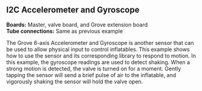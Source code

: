 ## I2C Accelerometer and Gyroscope
**Boards:** Master, valve board, and Grove extension board</br>
**Tube connections:** Same as previous example

The Grove 6-axis Accelerometer and Gyroscope is another sensor that can be used to allow physical input to control inflatables. This example shows how to use the sensor and its corresponding library to respond to motion. In this example, the gyroscope readings are used to detect shaking. When a strong motion is detected, the valve is turned on for a moment. Gently tapping the sensor will send a brief pulse of air to the inflatable, and vigorously shaking the sensor will hold the valve open.

